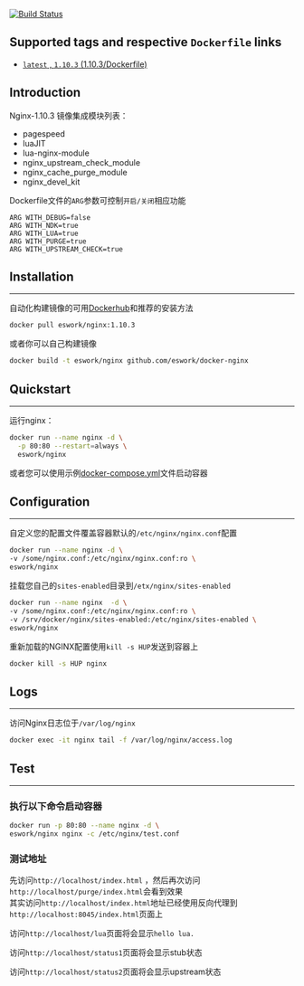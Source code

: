 [![Build Status](https://travis-ci.org/EsWork/docker-nginx.svg?branch=master)](https://travis-ci.org/EsWork/docker-nginx)

## Supported tags and respective `Dockerfile` links

- [`latest` , `1.10.3`  (1.10.3/Dockerfile)](https://github.com/EsWork/docker-nginx/blob/master/Dockerfile)

## Introduction

Nginx-1.10.3 镜像集成模块列表：
- pagespeed
- luaJIT
- lua-nginx-module
- nginx_upstream_check_module
- nginx_cache_purge_module
- nginx_devel_kit

Dockerfile文件的`ARG`参数可控制`开启/关闭`相应功能

```
ARG WITH_DEBUG=false
ARG WITH_NDK=true
ARG WITH_LUA=true
ARG WITH_PURGE=true
ARG WITH_UPSTREAM_CHECK=true
```

## Installation
---

自动化构建镜像的可用[Dockerhub](https://hub.docker.com/r/eswork/nginx)和推荐的安装方法

```bash
docker pull eswork/nginx:1.10.3
```

或者你可以自己构建镜像

```bash
docker build -t eswork/nginx github.com/eswork/docker-nginx
```

## Quickstart
---

运行nginx：

```bash
docker run --name nginx -d \
  -p 80:80 --restart=always \
  eswork/nginx 
```

或者您可以使用示例[docker-compose.yml](docker-compose.yml)文件启动容器

## Configuration
---

自定义您的配置文件覆盖容器默认的`/etc/nginx/nginx.conf`配置

```bash
docker run --name nginx -d \
-v /some/nginx.conf:/etc/nginx/nginx.conf:ro \
eswork/nginx
```

挂载您自己的`sites-enabled`目录到`/etx/nginx/sites-enabled`

```bash
docker run --name nginx  -d \
-v /some/nginx.conf:/etc/nginx/nginx.conf:ro \
-v /srv/docker/nginx/sites-enabled:/etc/nginx/sites-enabled \
eswork/nginx
```

重新加载的NGINX配置使用`kill -s HUP`发送到容器上

```bash
docker kill -s HUP nginx
```

## Logs
---

访问Nginx日志位于`/var/log/nginx`
```bash
docker exec -it nginx tail -f /var/log/nginx/access.log
```

## Test
---

### 执行以下命令启动容器

```bash
docker run -p 80:80 --name nginx -d \
eswork/nginx nginx -c /etc/nginx/test.conf 
```

### 测试地址


先访问`http://localhost/index.html` ，然后再次访问`http://localhost/purge/index.html`会看到效果  
其实访问`http://localhost/index.html`地址已经使用反向代理到`http://localhost:8045/index.html`页面上


访问`http://localhost/lua`页面将会显示`hello lua.`

访问`http://localhost/status1`页面将会显示stub状态

访问`http://localhost/status2`页面将会显示upstream状态


